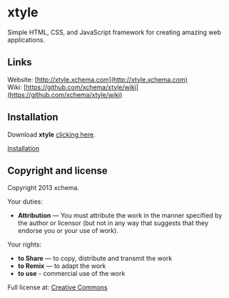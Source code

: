 xtyle
======
Simple HTML, CSS, and JavaScript framework for creating amazing web applications.

Links
-----
Website: [http://xtyle.xchema.com](http://xtyle.xchema.com)<br>
Wiki: [https://github.com/xchema/xtyle/wiki](https://github.com/xchema/xtyle/wiki)

Installation
------------
Download **xtyle** [clicking here](http://xchema.github.com/xtyle/xtyle.zip).

[Installation](https://github.com/xchema/xtyle/wiki/Installation)

Copyright and license
---------------------
Copyright 2013 xchema.

Your duties:

* **Attribution** — You must attribute the work in the manner specified by the author or licensor (but not in any way that suggests that they endorse you or your use of work).

Your rights:

* **to Share** — to copy, distribute and transmit the work
* **to Remix** — to adapt the work
* **to use** - commercial use of the work

Full license at:
[Creative Commons](http://creativecommons.org/licenses/by/3.0/)